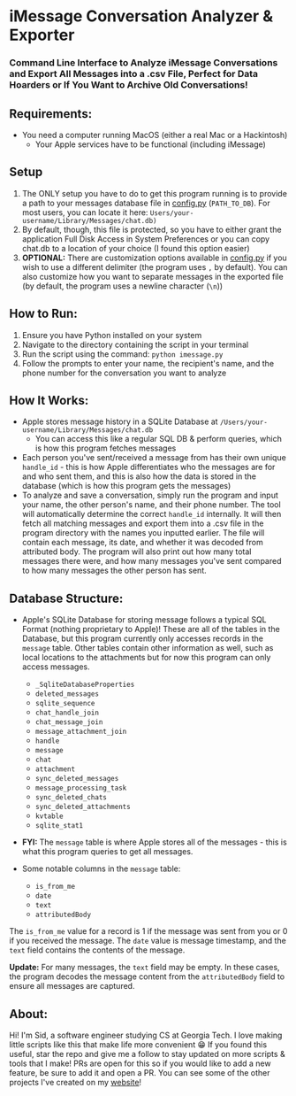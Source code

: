# iMessage Conversation Analyzer & Exporter
### Command Line Interface to Analyze iMessage Conversations and Export All Messages into a .csv File, Perfect for Data Hoarders or If You Want to Archive Old Conversations!

## Requirements:
* You need a computer running MacOS (either a real Mac or a Hackintosh)
  * Your Apple services have to be functional (including iMessage)
  
## Setup

1. The ONLY setup you have to do to get this program running is to provide a path to your messages database file in [config.py](config.py) (`PATH_TO_DB`). For most users, you can locate it here: `Users/your-username/Library/Messages/chat.db)`
2. By default, though, this file is protected, so you have to either grant the application Full Disk Access in System Preferences or you can copy chat.db to a location of your choice (I found this option easier)
3. **OPTIONAL:** There are customization options available in [config.py](config.py) if you wish to use a different delimiter (the program uses `,` by default). You can also customize how you want to separate messages in the exported file (by default, the program uses a newline character (`\n`))

## How to Run:
1. Ensure you have Python installed on your system
2. Navigate to the directory containing the script in your terminal
3. Run the script using the command: `python imessage.py`
4. Follow the prompts to enter your name, the recipient's name, and the phone number for the conversation you want to analyze

## How It Works:
* Apple stores message history in a SQLite Database at `/Users/your-username/Library/Messages/chat.db`
  * You can access this like a regular SQL DB & perform queries, which is how this program fetches messages
* Each person you've sent/received a message from has their own unique `handle_id` - this is how Apple differentiates who the messages are for and who sent them, and this is also how the data is stored in the database (which is how this program gets the messages)
* To analyze and save a conversation, simply run the program and input your name, the other person's name, and their phone number. The tool will automatically determine the correct `handle_id` internally. It will then fetch all matching messages and export them into a .csv file in the program directory with the names you inputted earlier. The file will contain each message, its date, and whether it was decoded from attributed body. The program will also print out how many total messages there were, and how many messages you've sent compared to how many messages the other person has sent.
  
## Database Structure:
* Apple's SQLite Database for storing message follows a typical SQL Format (nothing proprietary to Apple)! These are all of the tables in the Database, but this program currently only accesses records in the `message` table. Other tables contain other information as well, such as local locations to the attachments but for now this program can only access messages.
  * `_SqliteDatabaseProperties`
  * `deleted_messages`
  * `sqlite_sequence`
  * `chat_handle_join`
  * `chat_message_join`
  * `message_attachment_join`
  * `handle`
  * `message`
  * `chat`
  * `attachment`
  * `sync_deleted_messages`
  * `message_processing_task`
  * `sync_deleted_chats`
  * `sync_deleted_attachments`
  * `kvtable`
  * `sqlite_stat1`
  
* **FYI:** The `message` table is where Apple stores all of the messages - this is what this program queries to get all messages.

* Some notable columns in the `message` table:
  * `is_from_me`
  * `date`
  * `text`
  * `attributedBody`

The `is_from_me` value for a record is 1 if the message was sent from you or 0 if you received the message. The `date` value is message timestamp, and the `text` field contains the contents of the message. 


**Update:** For many messages, the `text` field may be empty. In these cases, the program decodes the message content from the `attributedBody` field to ensure all messages are captured.



## About:
Hi! I'm Sid, a software engineer studying CS at Georgia Tech. I love making little scripts like this that make life more convenient :grin: If you found this useful, star the repo and give me a follow to stay updated on more scripts & tools that I make! PRs are open for this so if you would like to add a new feature, be sure to add it and open a PR.
You can see some of the other projects I've created on my [website](https://siddharthlohani.dev)!